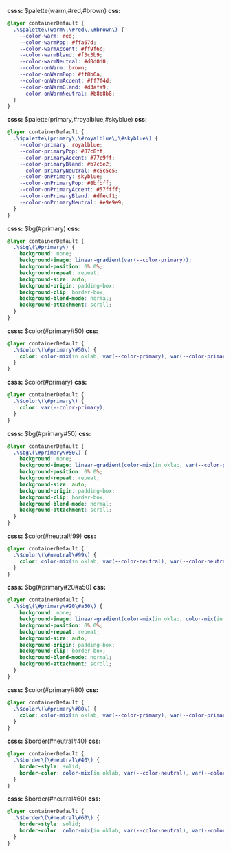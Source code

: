 **csss:** $palette(warm,#red,#brown)
**css:**
```css
@layer containerDefault {
  .\$palette\(warm\,\#red\,\#brown\) {
    --color-warm: red;
    --color-warmPop: #ffa67d;
    --color-warmAccent: #ff9f6c;
    --color-warmBland: #f3c3b9;
    --color-warmNeutral: #d0d0d0;
    --color-onWarm: brown;
    --color-onWarmPop: #ff8b6a;
    --color-onWarmAccent: #ff7f4d;
    --color-onWarmBland: #d3afa9;
    --color-onWarmNeutral: #b8b8b8;
  }
}
```

**csss:** $palette(primary,#royalblue,#skyblue)
**css:**
```css
@layer containerDefault {
  .\$palette\(primary\,\#royalblue\,\#skyblue\) {
    --color-primary: royalblue;
    --color-primaryPop: #87c8ff;
    --color-primaryAccent: #77c9ff;
    --color-primaryBland: #b7c6e2;
    --color-primaryNeutral: #c5c5c5;
    --color-onPrimary: skyblue;
    --color-onPrimaryPop: #8bfbff;
    --color-onPrimaryAccent: #57ffff;
    --color-onPrimaryBland: #dfecf1;
    --color-onPrimaryNeutral: #e9e9e9;
  }
}
```


**csss:** $bg(#primary)
**css:**
```css
@layer containerDefault {
  .\$bg\(\#primary\) {
    background: none;
    background-image: linear-gradient(var(--color-primary));
    background-position: 0% 0%;
    background-repeat: repeat;
    background-size: auto;
    background-origin: padding-box;
    background-clip: border-box;
    background-blend-mode: normal;
    background-attachment: scroll;
  }
}
```
**csss:** $color(#primary#50)
**css:**
```css
@layer containerDefault {
  .\$color\(\#primary\#50\) {
    color: color-mix(in oklab, var(--color-primary), var(--color-primary1) 50%);
  }
}
```

**csss:** $color(#primary)
**css:**
```css
@layer containerDefault {
  .\$color\(\#primary\) {
    color: var(--color-primary);
  }
}
```

**csss:** $bg(#primary#50)
**css:**
```css
@layer containerDefault {
  .\$bg\(\#primary\#50\) {
    background: none;
    background-image: linear-gradient(color-mix(in oklab, var(--color-primary), var(--color-primary1) 50%));
    background-position: 0% 0%;
    background-repeat: repeat;
    background-size: auto;
    background-origin: padding-box;
    background-clip: border-box;
    background-blend-mode: normal;
    background-attachment: scroll;
  }
}
```

**csss:** $color(#neutral#99)
**css:**
```css
@layer containerDefault {
  .\$color\(\#neutral\#99\) {
    color: color-mix(in oklab, var(--color-neutral), var(--color-neutral1) 99%);
  }
}
```

**csss:** $bg(#primary#20#a50)
**css:**
```css
@layer containerDefault {
  .\$bg\(\#primary\#20\#a50\) {
    background: none;
    background-image: linear-gradient(color-mix(in oklab, color-mix(in oklab, var(--color-primary), var(--color-primary1) 20%), transparent 50%));
    background-position: 0% 0%;
    background-repeat: repeat;
    background-size: auto;
    background-origin: padding-box;
    background-clip: border-box;
    background-blend-mode: normal;
    background-attachment: scroll;
  }
}
```

**csss:** $color(#primary#80)
**css:**
```css
@layer containerDefault {
  .\$color\(\#primary\#80\) {
    color: color-mix(in oklab, var(--color-primary), var(--color-primary1) 80%);
  }
}
```

**csss:** $border(#neutral#40)
**css:**
```css
@layer containerDefault {
  .\$border\(\#neutral\#40\) {
    border-style: solid;
    border-color: color-mix(in oklab, var(--color-neutral), var(--color-neutral1) 40%);
  }
}
```

**csss:** $border(#neutral#60)
**css:**
```css
@layer containerDefault {
  .\$border\(\#neutral\#60\) {
    border-style: solid;
    border-color: color-mix(in oklab, var(--color-neutral), var(--color-neutral1) 60%);
  }
}
```